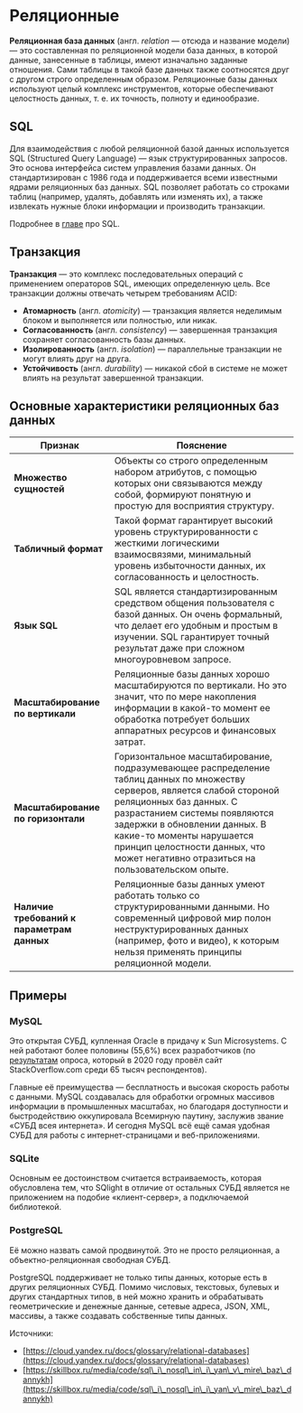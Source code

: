 # Реляционные

**Реляционная база данных** (англ. _relation_ — отсюда и название модели)— это составленная по реляционной модели база данных, в которой данные, занесенные в таблицы, имеют изначально заданные отношения. Сами таблицы в такой базе данных также соотносятся друг с другом строго определенным образом. Реляционные базы данных используют целый комплекс инструментов, которые обеспечивают целостность данных, т. е. их точность, полноту и единообразие.

## SQL

Для взаимодействия с любой реляционной базой данных используется SQL (Structured Query Language) — язык структурированных запросов. Это основа интерфейса систем управления базами данных. Он стандартизирован с 1986 года и поддерживается всеми известными ядрами реляционных баз данных. SQL позволяет работать со строками таблиц (например, удалять, добавлять или изменять их), а также извлекать нужные блоки информации и производить транзакции.

Подробнее в [главе](https://brusovv.gitbook.io/sa/bazy-dannykh/sql) про SQL.&#x20;

## **Транзакция**

**Транзакция** — это комплекс последовательных операций с применением операторов SQL, имеющих определенную цель. Все транзакции должны отвечать четырем требованиям ACID:

* **Атомарность** (англ. _atomicity_) — транзакция является неделимым блоком и выполняется или полностью, или никак.
* **Согласованность** (англ. _consistency_) — завершенная транзакция сохраняет согласованность базы данных.
* **Изолированность** (англ. _isolation_) — параллельные транзакции не могут влиять друг на друга.
* **Устойчивость** (англ. _durability_) — никакой сбой в системе не может влиять на результат завершенной транзакции.

## Основные характеристики реляционных баз данных <a href="#parameters" id="parameters"></a>

| Признак                                    | Пояснение                                                                                                                                                                                                                                                                                                                               |
| ------------------------------------------ | --------------------------------------------------------------------------------------------------------------------------------------------------------------------------------------------------------------------------------------------------------------------------------------------------------------------------------------- |
| **Множество сущностей**                    | Объекты со строго определенным набором атрибутов, с помощью которых они связываются между собой, формируют понятную и простую для восприятия структуру.                                                                                                                                                                                 |
| **Табличный формат**                       | Такой формат гарантирует высокий уровень структурированности с жесткими логическими взаимосвязями, минимальный уровень избыточности данных, их согласованность и целостность.                                                                                                                                                           |
| **Язык SQL**                               | SQL является стандартизированным средством общения пользователя с базой данных. Он очень формальный, что делает его удобным и простым в изучении. SQL гарантирует точный результат даже при сложном многоуровневом запросе.                                                                                                             |
| **Масштабирование по вертикали**           | Реляционные базы данных хорошо масштабируются по вертикали. Но это значит, что по мере накопления информации в какой-то момент ее обработка потребует больших аппаратных ресурсов и финансовых затрат.                                                                                                                                  |
| **Масштабирование по горизонтали**         | Горизонтальное масштабирование, подразумевающее распределение таблиц данных по множеству серверов, является слабой стороной реляционных баз данных. С разрастанием системы появляются задержки в обновлении данных. В какие-то моменты нарушается принцип целостности данных, что может негативно отразиться на пользовательском опыте. |
| **Наличие требований к параметрам данных** | Реляционные базы данных умеют работать только со структурированными данными. Но современный цифровой мир полон неструктурированных данных (например, фото и видео), к которым нельзя применять принципы реляционной модели.                                                                                                             |

## Примеры

### MySQL

Это открытая СУБД, купленная Oracle в придачу к Sun Microsystems. С ней работают более половины (55,6%) всех разработчиков (по [результатам](https://insights.stackoverflow.com/survey/2020#technology-databases) опроса, который в 2020 году провёл сайт StackOverflow.com среди 65 тысяч респондентов).

Главные её преимущества — бесплатность и высокая скорость работы с данными. MySQL создавалась для обработки огромных массивов информации в промышленных масштабах, но благодаря доступности и быстродействию оккупировала Всемирную паутину, заслужив звание «СУБД всея интернета». И сегодня MySQL всё ещё самая удобная СУБД для работы с интернет-страницами и веб-приложениями.

### SQLite

Основным ее достоинством считается встраиваемость, которая обусловлена тем, что SQlight в отличие от остальных СУБД является не приложением на подобие «клиент-сервер», а подключаемой библиотекой.

### PostgreSQL

Её можно назвать самой продвинутой. Это не просто реляционная, а объектно-реляционная свободная СУБД.

PostgreSQL поддерживает не только типы данных, которые есть в других реляционных СУБД. Помимо числовых, текстовых, булевых и других стандартных типов, в ней можно хранить и обрабатывать геометрические и денежные данные, сетевые адреса, JSON, XML, массивы, а также создавать собственные типы данных.







Источники:

* [https://cloud.yandex.ru/docs/glossary/relational-databases](https://cloud.yandex.ru/docs/glossary/relational-databases)
* [https://skillbox.ru/media/code/sql\_i\_nosql\_in\_i\_yan\_v\_mire\_baz\_dannykh](https://skillbox.ru/media/code/sql\_i\_nosql\_in\_i\_yan\_v\_mire\_baz\_dannykh)
